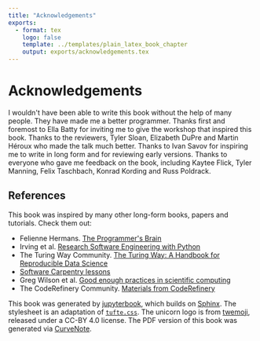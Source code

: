 ```yaml
---
title: "Acknowledgements"
exports:
  - format: tex
    logo: false
    template: ../templates/plain_latex_book_chapter
    output: exports/acknowledgements.tex
---
```


# Acknowledgements

I wouldn't have been able to write this book without the help of many people. They have made me a better programmer. Thanks first and foremost to Ella Batty for inviting me to give the workshop that inspired this book. Thanks to the reviewers, Tyler Sloan, Elizabeth DuPre and Martin Héroux who made the talk much better. Thanks to Ivan Savov for inspiring me to write in long form and for reviewing early versions. Thanks to everyone who gave me feedback on the book, including Kaytee Flick, Tyler Manning, Felix Taschbach, Konrad Kording and Russ Poldrack.

## References

This book was inspired by many other long-form books, papers and tutorials. Check them out:

- Felienne Hermans. [The Programmer's Brain](https://www.manning.com/books/the-programmers-brain)
- Irving et al. [Research Software Engineering with Python](https://merely-useful.tech/py-rse/)
- The Turing Way Community. [The Turing Way: A Handbook for Reproducible Data Science](https://the-turing-way.netlify.app/welcome)
- [Software Carpentry lessons](https://software-carpentry.org/lessons/)
- Greg Wilson et al. [Good enough practices in scientific computing](https://journals.plos.org/ploscompbiol/article?id=10.1371/journal.pcbi.1005510)
- The CodeRefinery Community. [Materials from CodeRefinery](https://coderefinery.org/)

This book was generated by [jupyterbook](https://jupyterbook.org/), which builds on [Sphinx](https://www.sphinx-doc.org). The stylesheet is an adaptation of [`tufte.css`](https://edwardtufte.github.io/tufte-css/). The unicorn logo is from [twemoji](https://github.com/twitter/twemoji), released under a CC-BY 4.0 license. The PDF version of this book was generated via [CurveNote](https://curvenote.com). 
